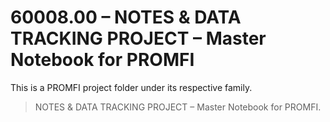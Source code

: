 # 60008.00 – NOTES & DATA TRACKING PROJECT – Master Notebook for PROMFI

This is a PROMFI project folder under its respective family.

> NOTES & DATA TRACKING PROJECT – Master Notebook for PROMFI.
